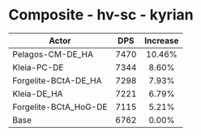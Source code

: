 # Composite - hv-sc - kyrian
| Actor | DPS | Increase |
|---|:---:|:---:|
|Pelagos-CM-DE_HA|7470|10.46%|
|Kleia-PC-DE|7344|8.60%|
|Forgelite-BCtA-DE_HA|7298|7.93%|
|Kleia-DE_HA|7221|6.79%|
|Forgelite-BCtA_HoG-DE|7115|5.21%|
|Base|6762|0.00%|
